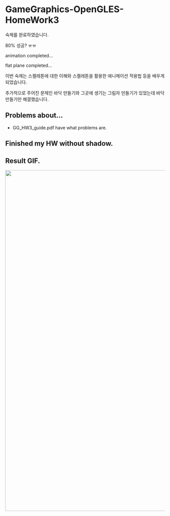 # GameGraphics-OpenGLES-HomeWork3

숙제를 완료하였습니다.

80% 성공? ㅠㅠ

animation completed...

flat plane completed...

이번 숙제는 스켈레톤에 대한 이해와 스켈레톤을 활용한 애니메이션 적용법 등을 배우게 되었습니다.

추가적으로 주어진 문제인 바닥 만들기와 그곳에 생기는 그림자 만들기가 있었는데 바닥 만들기만 해결했습니다.
## Problems about...
* GG_HW3_guide.pdf have what problems are.

## Finished my HW without shadow.

## Result GIF.
<img src="GameGraphics-Homework3/img/finish_flat_plane.gif" width="540" height="1078">

